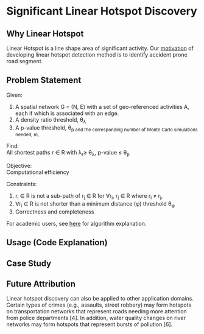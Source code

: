 # Significant Linear Hotspot Discovery
## Why Linear Hotspot
Linear Hotspot is a line shape area of significant activity. Our [motivation](https://github.com/SpatialUMN/LinearHotspot-Java/wiki/Motivation-of-Developing-Linear-Hotspot-Detection-Method) of developing linear hotspot detection method is to identify accident prone road segment.

## Problem Statement
Given:
1) A spatial network G = (N, E) with a set of geo-referenced activities A, each if which is associated with an edge.
2) A density ratio threshold,  θ<sub>λ
3) A p-value threshold, θ<sub>p and the corresponding number of Monte Carlo simulations needed, m,

Find:    
All shortest paths r ∈ R with λ<sub>r</sub>≥ θ<sub>λ</sub>, p-value ≤  θ<sub>p

Objective:  
Computational efficiency

Constraints:
1) r<sub>i</sub> ∈ R is not a sub-path of r<sub>j</sub> ∈ R for ∀r<sub>i</sub>, r<sub>j</sub> ∈ R
where r<sub>i</sub> ≠ r<sub>j</sub>,
2) ∀r<sub>i</sub>  ∈ R is not shorter than a minimum distance (φ)
threshold θ<sub>φ</sub>
3) Correctness and completeness    

For academic users, see [here](https://github.com/SpatialUMN/LinearHotspot-Java/wiki/Algorithm-Explanation) for algorithm explanation.
## Usage (Code Explanation)

## Case Study

## Future Attribution
Linear hotspot discovery can also be applied to other application domains. Certain types of crimes (e.g., assaults, street robbery) may form hotspots on transportation networks that represent roads needing more attention from police departments [4]. In addition, water quality changes on river networks may form hotspots that represent bursts of pollution [6].
